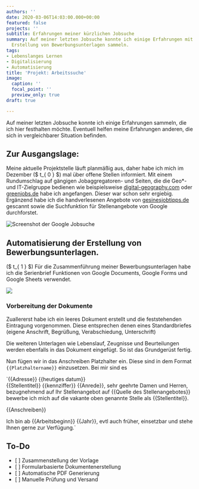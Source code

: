 ```yaml
---
authors: ''
date: 2020-03-06T14:03:00.000+00:00
featured: false
projects: ''
subtitle: Erfahrungen meiner kürzlichen Jobsuche
summary: Auf meiner letzten Jobsuche konnte ich einige Erfahrungen mit der automatisierten
  Erstellung von Bewerbungsunterlagen sammeln.
tags:
- Lebenslanges Lernen
- Digitalisierung
- Automatisierung
title: 'Projekt: Arbeitssuche'
image:
  caption: ''
  focal_point: ''
  preview_only: true
draft: true

---
```

Auf meiner letzten Jobsuche konnte ich einige Erfahrungen sammeln, die ich hier festhalten möchte. Eventuell helfen meine Erfahrungen anderen, die sich in vergleichbarer Situation befinden.

## Zur Ausgangslage:

Meine aktuelle Projektstelle läuft planmäßig aus, daher habe ich mich im Dezember ($ t_{ 0 } $) mal über offene Stellen informiert. Mit einem Rundumschlag auf gängigen Jobaggregatoren- und Seiten, die die Geo*- und IT-Zielgruppe bedienen wie beispielsweise [digital-geography.com](https://de.digital-geography.com/jobs/ "digital-geography.com") oder [greenjobs.de](https://www.greenjobs.de/ "greenjobs.de") habe ich angefangen. Dieser war schon sehr ergiebig. Ergänzend habe ich die handverlesenen Angebote von [gesinesjobtipps.de](https://gesinesjobtipps.de/ "gesinesjobtipps.de") gescannt sowie die Suchfunktion für Stellenangebote von Google durchforstet.

![Screenshot der Google Jobsuche](/img/googlejobs.jpg "Google Jobsuche")

## Automatisierung der Erstellung von Bewerbungsunterlagen.

($ t_{ 1 } $) Für die Zusammenführung meiner Bewerbungsunterlagen habe ich die Serienbrief Funktionen von Google Documents, Google Forms und Google Sheets verwendet.

![](/img/dokumente.png)

### Vorbereitung der Dokumente

Zuallererst habe ich ein leeres Dokument erstellt und die feststehenden Eintragung vorgenommen. Diese entsprechen denen eines Standardbriefes (eigene Anschrift, Begrüßung, Verabschiedung, Unterschrift)

Die weiteren Unterlagen wie Lebenslauf, Zeugnisse und Beurteilungen werden ebenfalls in das Dokument eingefügt. So ist das Grundgerüst fertig.

Nun fügen wir in das Anschreiben Platzhalter ein. Diese sind in dem Format `{{Platzhaltername}}` einzusetzen. Bei mir sind es

`{{Adresse}}
{{heutiges datum}}    
{{Stellentitel}} {{kennziffer}}
{{Anrede}}, sehr geehrte Damen und Herren,
bezugnehmend auf Ihr Stellenangebot auf {{Quelle des Stellenangebotes}} bewerbe ich mich auf die vakante oben genannte Stelle als {{Stellentitel}}.

{{Anschreiben}}

Ich bin ab {{Arbeitsbeginn}} {{Jahr}}, evtl auch früher, einsetzbar und stehe Ihnen gerne zur Verfügung.`

## To-Do

* \[ \] Zusammenstellung der Vorlage
* \[ \] Formularbasierte Dokumentenerstellung
* \[ \] Automatische PDF Generierung
* \[ \] Manuelle Prüfung und Versand